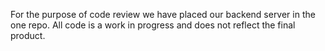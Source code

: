 For the purpose of code review we have placed our backend server in the one repo.
All code is a work in progress and does not reflect the final product.